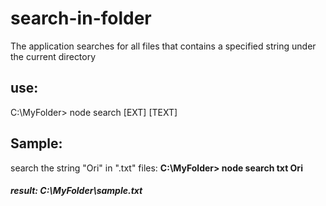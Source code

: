 # search-in-folder
The application searches for all files that contains a specified string under the current directory

## use:
C:\MyFolder> node search [EXT] [TEXT]

## Sample:
search the string "Ori" in ".txt" files:
**C:\MyFolder> node search txt Ori**

##### result: **C:\MyFolder\sample.txt**
